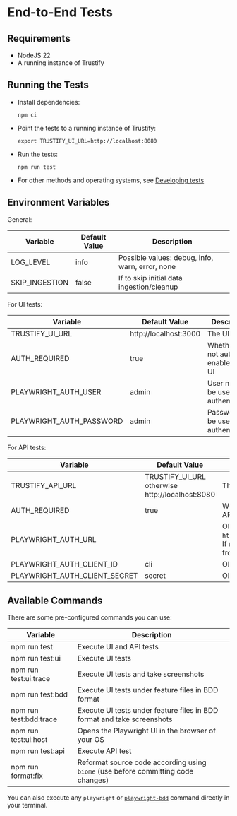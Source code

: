 # End-to-End Tests

## Requirements

- NodeJS 22
- A running instance of Trustify

## Running the Tests

- Install dependencies:

  ```shell
  npm ci
  ```

- Point the tests to a running instance of Trustify:

  ```shell
  export TRUSTIFY_UI_URL=http://localhost:8080
  ```

- Run the tests:

  ```shell
  npm run test
  ```

- For other methods and operating systems, see [Developing tests](DEVELOPING.md)

## Environment Variables

General:

| Variable       | Default Value | Description                                     |
|----------------|---------------|-------------------------------------------------|
| LOG_LEVEL      | info          | Possible values: debug, info, warn, error, none |
| SKIP_INGESTION | false         | If to skip initial data ingestion/cleanup       |

For UI tests:

| Variable                 | Default Value         | Description                              |
|--------------------------|-----------------------|------------------------------------------|
| TRUSTIFY_UI_URL          | http://localhost:3000 | The UI URL                               |
| AUTH_REQUIRED            | true                  | Whether or not auth is enabled in the UI |
| PLAYWRIGHT_AUTH_USER     | admin                 | User name to be used when authenticating |
| PLAYWRIGHT_AUTH_PASSWORD | admin                 | Password to be used when authenticating  |

For API tests:

| Variable                      | Default Value                                   | Description                                                                                                         |
|-------------------------------|-------------------------------------------------|---------------------------------------------------------------------------------------------------------------------|
| TRUSTIFY_API_URL              | TRUSTIFY_UI_URL otherwise http://localhost:8080 | The API URL                                                                                                         |
| AUTH_REQUIRED                 | true                                            | Whether or not auth is enabled in the API                                                                           |
| PLAYWRIGHT_AUTH_URL           |                                                 | OIDC Base URL, e.g. `http://localhost:9090/realms/trustd`. If not set, we will try to discover it from `index.html` |
| PLAYWRIGHT_AUTH_CLIENT_ID     | cli                                             | OIDC Client ID                                                                                                      |
| PLAYWRIGHT_AUTH_CLIENT_SECRET | secret                                          | OIDC Client Secret                                                                                                  |

## Available Commands

There are some pre-configured commands you can use:

| Variable              | Description                                                                       |
|-----------------------|-----------------------------------------------------------------------------------|
| npm run test          | Execute UI and API tests                                                          |
| npm run test:ui       | Execute UI tests                                                                  |
| npm run test:ui:trace | Execute UI tests and take screenshots                                             |
| npm run test:bdd      | Execute UI tests under feature files in BDD format                                |
| npm run test:bdd:trace| Execute UI tests under feature files in BDD format and take screenshots           |
| npm run test:ui:host  | Opens the Playwright UI in the browser of your OS                                 |
| npm run test:api      | Execute API test                                                                  |
| npm run format:fix    | Reformat source code according using `biome` (use before committing code changes) |

You can also execute any `playwright` or [`playwright-bdd`](https://vitalets.github.io/playwright-bdd)
command directly in your terminal.
